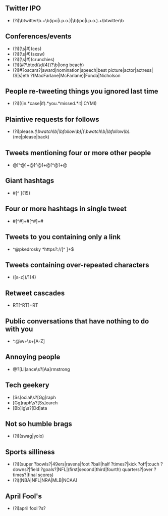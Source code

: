 Twitter IPO
--------------
- (?i)\btwitter\b.+\b(ipo|i\.p\.o\.)|\b(ipo|i\.p\.o\.).+\btwitter\b

Conferences/events
-----------------------------------
- (?i)(\s|#)(ces)
- (?i)(\s|#)(sxsw)
- (?i)(\s|#)(crunchies)
- (?i)(#?\bted(\d{4})?\b|long beach)
- (?i)#?oscars?|award|nomination|speech|best picture|actor|actress|(S|s)eth ?(MacFarlane|McFarlane)|Fonda|Nicholson

People re-tweeting things you ignored last time
-------------
- (?i)((in.*case|if).*you.*missed.*it|ICYMI)

Plaintive requests for follows
-------------
- (?i)please.*(\bwatch\b|\bfollow\b)|(\bwatch\b|\bfollow\b).*(me|please|back)

Tweets mentioning four or more other people
-------------
- @[^@]+@[^@]+@[^@]+@

Giant hashtags
-------------
- #[^ ]{15}

Four or more hashtags in single tweet
-------------
- #[^#]+#[^#]+#

Tweets to you containing only a link
--------------
- ^@pkedrosky *https?://[^ ]+$

Tweets containing over-repeated characters
-------------
- ([a-z])/1{4}

Retweet cascades
-------------
- RT[^RT]+RT

Public conversations that have nothing to do with you
-------------
- ^\.@\w+\s+[A-Z]

Annoying people
-------------
- @?[Ll]ance\s?[Aa]rmstrong

Tech geekery
-------------
- [Ss]ocial\s?[Gg]raph
- [Gg]raph\s?[Ss]earch 
- [Bb]ig\s?[Dd]ata

Not so humble brags
---------------
- (?i)(swag|yolo)

Sports silliness
-------------
- (?i)(super ?bowls?|49ers|ravens|foot ?ball|half ?times?|kick ?off|touch ?downs?|field ?goals?|NFL|(first|second|third|fourth) quarters?|over ?times?|final scores)
- (?i)(NBA|NFL|NRA|MLB|NCAA)

April Fool's
-------------
- (?i)april fool'?s?



